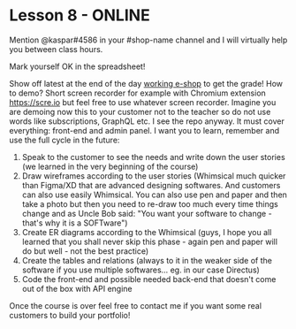 # Lesson 8 - ONLINE

Mention @kaspar#4586 in your #shop-name channel and I will virtually help you between class hours.

Mark yourself OK in the spreadsheet!

Show off latest at the end of the day [working e-shop](../07-Lesson%20-%20E-shop/README.md) to get the grade! How to demo? Short screen recorder for example with Chromium extension https://scre.io but feel free to use whatever screen recorder. Imagine you are demoing now this to your customer not to the teacher so do not use words like subscriptions, GraphQL etc. I see the repo anyway. It must cover everything: front-end and admin panel. I want you to learn, remember and use the full cycle in the future:

1. Speak to the customer to see the needs and write down the user stories (we learned in the very beginning of the course)
2. Draw wireframes according to the user stories (Whimsical much quicker than Figma/XD that are advanced designing softwares. And customers can also use easily Whimsical. You can also use pen and paper and then take a photo but then you need to re-draw too much every time things change and as Uncle Bob said: "You want your software to change - that's why it is a SOFTware")
3. Create ER diagrams according to the Whimsical (guys, I hope you all learned that you shall never skip this phase - again pen and paper will do but well - not the best practice)
4. Create the tables and relations (always to it in the weaker side of the software if you use multiple softwares… eg. in our case Directus)
5. Code the front-end and possible needed back-end that doesn't come out of the box with API engine

Once the course is over feel free to contact me if you want some real customers to build your portfolio!